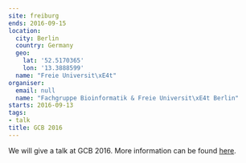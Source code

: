 ```yaml
---
site: freiburg
ends: 2016-09-15
location:
  city: Berlin
  country: Germany
  geo:
    lat: '52.5170365'
    lon: '13.3888599'
  name: "Freie Universit\xE4t"
organiser:
  email: null
  name: "Fachgruppe Bioinformatik & Freie Universit\xE4t Berlin"
starts: 2016-09-13
tags:
- talk
title: GCB 2016
---
```


We will give a talk at GCB 2016. More information can be found [here](http://www.gcb2016.de/home).
